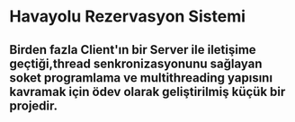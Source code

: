 # Havayolu Rezervasyon Sistemi

## Birden fazla Client'ın bir Server ile iletişime geçtiği,thread senkronizasyonunu sağlayan  soket programlama ve multithreading yapısını kavramak için ödev olarak geliştirilmiş küçük bir projedir.
